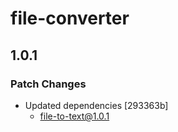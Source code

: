 # file-converter

## 1.0.1

### Patch Changes

- Updated dependencies [293363b]
  - file-to-text@1.0.1
